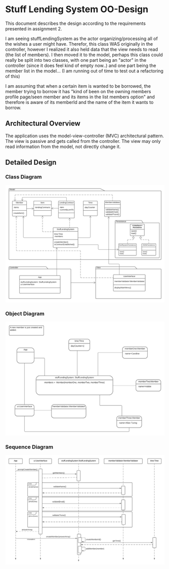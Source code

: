 # Stuff Lending System OO-Design
This document describes the design according to the requirements presented in assignment 2.

I am seeing stuffLendingSystem as the actor organizing/processing all of the wishes a user might have. Therefor, this class WAS originally in the controller, however I realized it also held data that the view needs to read (the list of members). I then moved it to the model, perhaps this class could really be split into two classes, with one part being an "actor" in the controller (since it does feel kind of empty now..) and one part being the member list in the model... (I am running out of time to test out a refactoring of this)

I am assuming that when a certain item is wanted to be borrowed, the member trying to borrow it has "kind of been on the owning members profile page/seen member and its items in the list members option" and therefore is aware of its memberId and the name of the item it wants to borrow.

## Architectural Overview
The application uses the model-view-controller (MVC) architectural pattern. The view is passive and gets called from the controller. The view may only read information from the model, not directly change it.

## Detailed Design

### Class Diagram

![Class Diagram](img/stuff-system-class-diagram.png)

### Object Diagram

![Object Diagram](img/stuff-system-object-diagram.png)

### Sequence Diagram

![Sequence Diagram](img/stuff-system-sequence-diagram.png)
